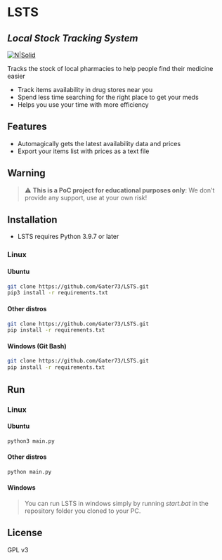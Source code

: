 # LSTS
## _Local Stock Tracking System_

[![N|Solid](https://www.python.org/static/community_logos/python-powered-w-100x40.png)](https://nodesource.com/products/nsolid)

Tracks the stock of local pharmacies to help people find their medicine easier

- Track items availability in drug stores near you
- Spend less time searching for the right place to get your meds
- Helps you use your time with more efficiency

## Features

- Automagically gets the latest availability data and prices
- Export your items list with prices as a text file

## Warning
> :warning: **This is a PoC project for educational purposes only**: We don't provide any support, use at your own risk!

## Installation

- LSTS requires Python 3.9.7 or later

### Linux

#### Ubuntu

```sh
git clone https://github.com/Gater73/LSTS.git
pip3 install -r requirements.txt 
```

#### Other distros

```sh
git clone https://github.com/Gater73/LSTS.git
pip install -r requirements.txt 
```

#### Windows (Git Bash)
```sh
git clone https://github.com/Gater73/LSTS.git
pip install -r requirements.txt 
```

## Run

### Linux

#### Ubuntu
```sh
python3 main.py
```

#### Other distros

```sh
python main.py
```

#### Windows
> You can run LSTS in windows simply by running _start.bat_ in the repository folder you cloned to your PC.

## License

GPL v3

[//]: # (These are reference links used in the body of this note and get stripped out when the markdown processor does its job. There is no need to format nicely because it shouldn't be seen. Thanks SO - http://stackoverflow.com/questions/4823468/store-comments-in-markdown-syntax)

   [Name]: <Link>
